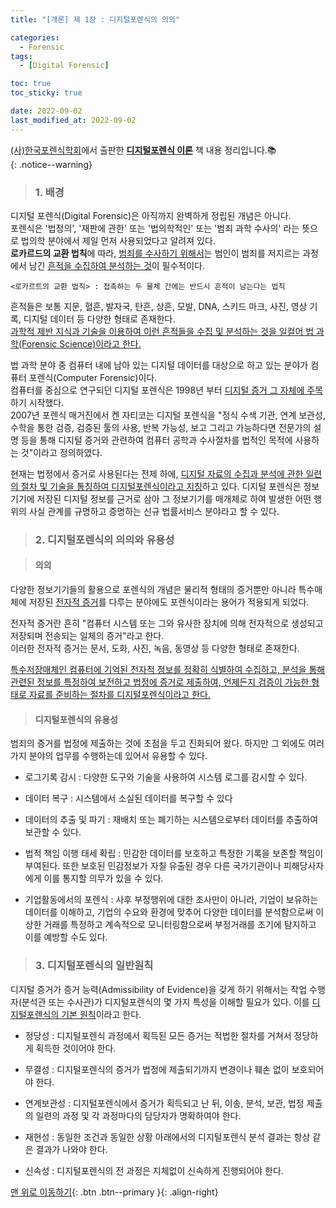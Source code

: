```yaml
---
title: "[개론] 제 1장 : 디지털포렌식의 의의"

categories:
  - Forensic
tags:
  - [Digital Forensic]

toc: true
toc_sticky: true

date: 2022-09-02
last_modified_at: 2022-09-02
---
```


[(사)한국포렌식학회](https://forensickorea.org/wp/)에서 출판한 [**디지털포렌식 이론**](https://search.shopping.naver.com/book/catalog/32481978729?cat_id=50010766&frm=PBOKPRO&query=%EB%94%94%EC%A7%80%ED%84%B8%ED%8F%AC%EB%A0%8C%EC%8B%9D+%EC%9D%B4%EB%A1%A0&NaPm=ct%3Dl7kb4iao%7Cci%3Df672ca7a7ebddf73f558d4a3eacc24a79c68a8d1%7Ctr%3Dboknx%7Csn%3D95694%7Chk%3D75bb35ce216181993b793efcef183fe3709d14b6) 책 내용 정리입니다.📚  
{: .notice--warning}

> ### 1. 배경

디지털 포렌식(Digital Forensic)은 아직까지 완벽하게 정립된 개념은 아니다.  
포렌식은 '법정의', '재판에 관한' 또는 '법의학적인' 또는 '범죄 과학 수사의' 라는 뜻으로 법의학 분야에서 제일 먼저 사용되었다고 알려져 있다.  
**로카르드의 교환 법칙**에 따라, <u>범죄를 수사하기 위해서</u>는 범인이 범죄를 저지르는 과정에서 남긴 <u>흔적을 수집하여 분석하는 것</u>이 필수적이다.

```
<로카르트의 교환 법칙> : 접촉하는 두 물체 간에는 반드시 흔적이 남는다는 법칙
```

흔적들은 보통 지문, 혈흔, 발자국, 탄흔, 상흔, 모발, DNA, 스키드 마크, 사진, 영상 기록, 디지털 데이터 등 다양한 형태로 존재한다.  
<u>과학적 제반 지식과 기술을 이용하여 이런 흔적들을 수집 및 분석하는 것을 일컬어 법 과학(Forensic Science)이라고 한다.</u>

법 과학 분야 중 컴퓨터 내에 남아 있는 디지털 데이터를 대상으로 하고 있는 분야가 컴퓨터 포렌식(Computer Forensic)이다.  
컴퓨터를 중심으로 연구되던 디지털 포렌식은 1998년 부터 <u>디지털 증거 그 자체에 주목</u>하기 시작했다.  
2007년 포렌식 매거진에서 켄 자티코는 디지털 포렌식을 "정식 수색 기관, 연계 보관성, 수학을 통한 검증, 검증된 툴의 사용, 반복 가능성, 보고 그리고 가능하다면 전문가의 설명 등을 통해 디지털 증거와 관련하여 컴퓨터 공학과 수사절차를 법적인 목적에 사용하는 것"이라고 정의하였다.

현재는 법정에서 증거로 사용된다는 전제 하에, <u>디지털 자료의 수집과 분석에 관한 일련의 절차 및 기술을 통칭하여 디지털포렌식이라고 지칭</u>하고 있다.
디지털 포렌식은 정보기기에 저장된 디지털 정보를 근거로 삼아 그 정보기기를 매개체로 하여 발생한 어떤 행위의 사실 관계를 규명하고 증명하는 신규 법률서비스 분야라고 할 수 있다.

> ### 2. 디지털포렌식의 의의와 유용성

> #### 의의

다양한 정보기기들의 활용으로 포렌식의 개념은 물리적 형태의 증거뿐만 아니라 특수매체에 저장된 <u>전자적 증거</u>를 다루는 분야에도 포렌식이라는 용어가 적용되게 되었다.

전자적 증거란 흔히 "컴퓨터 시스템 또는 그와 유사한 장치에 의해 전자적으로 생성되고 저장되며 전송되는 일체의 증거"라고 한다.  
이러한 전자적 증거는 문서, 도화, 사진, 녹음, 동영상 등 다양한 형태로 존재한다.

<u>특수저장매체인 컴퓨터에 기억된 전자적 정보를 정확히 식별하여 수집하고, 분석을 통해 관련된 정보를 특정하여 보전하고 법정에 증거로 제출하여, 언제든지 검증이 가능한 형태로 자료를 준비하는 절차를 디지털포렌식이라고 한다.</u>

> #### 디지털포렌식의 유용성

범죄의 증거를 법정에 제출하는 것에 초점을 두고 진화되어 왔다. 하지만 그 외에도 여러 가지 분야의 업무를 수행하는데 있어서 유용할 수 있다.

- 로그기록 감시 : 다양한 도구와 기술을 사용하여 시스템 로그를 감시할 수 있다.

- 데이터 복구 : 시스템에서 소실된 데이터를 복구할 수 있다

- 데이터의 추출 및 파기 : 재배치 또는 폐기하는 시스템으로부터 데이터를 추출하여 보관할 수 있다.

- 법적 책임 이행 태세 확립 : 민감한 데이터를 보호하고 특정한 기록을 보존할 책임이 부여된다. 또한 보호된 민감정보가 자칠 유출된 경우 다른 국가기관이나 피해당사자에게 이를 통지할 의무가 있을 수 있다.

- 기업활동에서의 포렌식 : 사후 부정행위에 대한 조사만이 아니라, 기업이 보유하는 데이터를 이해하고, 기업의 수요와 환경에 맞추어 다양한 데이터를 분석함으로써 이상한 거래를 특정하고 계속적으로 모니터링함으로써 부정거래를 조기에 탐지하고 이를 예방할 수도 있다.

> ### 3. 디지털포렌식의 일반원칙

디지털 증거가 증거 능력(Admissibility of Evidence)을 갖게 하기 위해서는 작업 수행자(분석관 또는 수사관)가 디지털포렌식의 몇 가지 특성을 이해할 필요가 있다. 이를 <u>디지털포렌식의 기본 원칙</u>이라고 한다.

- 정당성 : 디지털포렌식 과정에서 획득된 모든 증거는 적법한 절차를 거쳐서 정당하게 획득한 것이어야 한다.

- 무결성 : 디지털포렌식의 증거가 법정에 제출되기까지 변경이나 훼손 없이 보호되어야 한다.

- 연계보관성 : 디지털포렌식에서 증거가 획득되고 난 뒤, 이송, 분석, 보관, 법정 제출의 일련의 과정 및 각 과정마다의 담당자가 명확하여야 한다.

- 재현성 : 동일한 조건과 동일한 상황 아래에서의 디지털포렌식 분석 결과는 항상 같은 결과가 나와야 한다.

- 신속성 : 디지털포렌식의 전 과정은 지체없이 신속하게 진행되어야 한다.

[맨 위로 이동하기](#){: .btn .btn--primary }{: .align-right}
